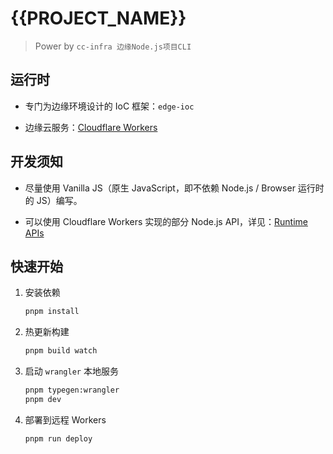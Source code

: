 # {{PROJECT_NAME}}

> Power by `cc-infra 边缘Node.js项目CLI`

## 运行时

- 专门为边缘环境设计的 IoC 框架：`edge-ioc`

- 边缘云服务：[Cloudflare Workers](https://workers.cloudflare.com/)

## 开发须知

- 尽量使用 Vanilla JS（原生 JavaScript，即不依赖 Node.js / Browser 运行时的 JS）编写。

- 可以使用 Cloudflare Workers 实现的部分 Node.js API，详见：[Runtime APIs](https://developers.cloudflare.com/workers/runtime-apis/)

## 快速开始

1. 安装依赖

   ```bash
   pnpm install
   ```

2. 热更新构建

   ```bash
   pnpm build watch
   ```

3. 启动 `wrangler` 本地服务

   ```bash
   pnpm typegen:wrangler
   pnpm dev
   ```

4. 部署到远程 Workers

   ```bash
   pnpm run deploy
   ```